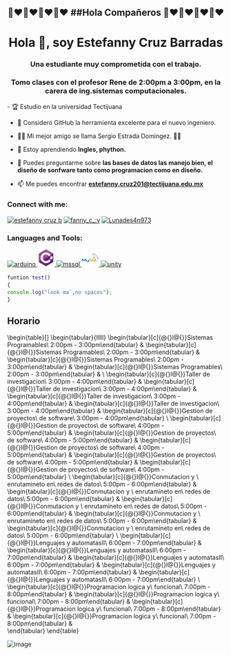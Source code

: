 
<h2 align="center">🤍❤🤍❤🤍❤🤍❤ ##Hola Compañeros 🤍❤🤍❤🤍❤🤍❤</h2>


<h1 align="center">Hola 👋, soy Estefanny Cruz Barradas</h1>
<h3 align="center">Una estudiante muy comprometida con el trabajo.</h3>
<h3 align="center">Tomo clases con el profesor Rene de 2:00pm a 3:00pm, en la carera de ing.sistemas computacionales.</h3>
- 🏆 Estudio en la universidad Tectijuana

- 🤔 Considero GitHub la herramienta excelente para el nuevo ingeniero.

- 🐙🦑 Mi mejor amigo se llama Sergio Estrada Domingez. 🐙🦑  

- 🌱 Estoy aprendiendo **Ingles, phython.**

- 💬 Puedes preguntarme sobre **las bases de datos las manejo bien, el diseño de sonfware tanto como programacion como en diseño.**

- 📫 Me puedes encontrar **estefanny.cruz201@tectijuana.edu.mx**

<h3 align="left">Connect with me:</h3>
<p align="left">
<a href="https://fb.com/estefanny cruz b" target="blank"><img align="center" src="https://raw.githubusercontent.com/rahuldkjain/github-profile-readme-generator/master/src/images/icons/Social/facebook.svg" alt="estefanny cruz b" height="30" width="40" /></a>
<a href="https://instagram.com/fanny_c_:v" target="blank"><img align="center" src="https://raw.githubusercontent.com/rahuldkjain/github-profile-readme-generator/master/src/images/icons/Social/instagram.svg" alt="fanny_c_:v" height="30" width="40" /></a>
<a href="https://discord.gg/Lunades4n973" target="blank"><img align="center" src="https://raw.githubusercontent.com/rahuldkjain/github-profile-readme-generator/master/src/images/icons/Social/discord.svg" alt="Lunades4n973" height="30" width="40" /></a>
</p>

<h3 align="left">Languages and Tools:</h3>
<p align="left"> <a href="https://www.arduino.cc/" target="_blank" rel="noreferrer"> <img src="https://cdn.worldvectorlogo.com/logos/arduino-1.svg" alt="arduino" width="40" height="40"/> </a> <a href="https://www.w3schools.com/cs/" target="_blank" rel="noreferrer"> <img src="https://raw.githubusercontent.com/devicons/devicon/master/icons/csharp/csharp-original.svg" alt="csharp" width="40" height="40"/> </a> <a href="https://www.microsoft.com/en-us/sql-server" target="_blank" rel="noreferrer"> <img src="https://www.svgrepo.com/show/303229/microsoft-sql-server-logo.svg" alt="mssql" width="40" height="40"/> </a> <a href="https://www.mysql.com/" target="_blank" rel="noreferrer"> <img src="https://raw.githubusercontent.com/devicons/devicon/master/icons/mysql/mysql-original-wordmark.svg" alt="mysql" width="40" height="40"/> </a> <a href="https://unity.com/" target="_blank" rel="noreferrer"> <img src="https://www.vectorlogo.zone/logos/unity3d/unity3d-icon.svg" alt="unity" width="40" height="40"/> </a> </p>

```javascript
funtion test()
{
console.log("look ma`,no spaces");
}
```
##  Horario ##

\begin{table}[]
\begin{tabular}{lllll}
\begin{tabular}[c]{@{}l@{}}Sistemas Programables\\    2:00pm - 3:00pm\end{tabular}                                     & \begin{tabular}[c]{@{}l@{}}Sistemas Programables\\    2:00pm - 3:00pm\end{tabular}                                     & \begin{tabular}[c]{@{}l@{}}Sistemas Programables\\    2:00pm - 3:00pm\end{tabular}                                     & \begin{tabular}[c]{@{}l@{}}Sistemas Programables\\    2:00pm - 3:00pm\end{tabular}                                     &                                                                                                                        \\
\begin{tabular}[c]{@{}l@{}}Taller de investigacion\\    3:00pm - 4:00pm\end{tabular}                                   & \begin{tabular}[c]{@{}l@{}}Taller de investigacion\\    3:00pm - 4:00pm\end{tabular}                                   & \begin{tabular}[c]{@{}l@{}}Taller de investigacion\\    3:00pm - 4:00pm\end{tabular}                                   & \begin{tabular}[c]{@{}l@{}}Taller de investigacion\\    3:00pm - 4:00pm\end{tabular}                                   & \begin{tabular}[c]{@{}l@{}}Gestion de proyectos\\        de software\\  3:00pm - 4:00pm\end{tabular}                   \\
\begin{tabular}[c]{@{}l@{}}Gestion de proyectos\\        de software\\    4:00pm - 5:00pm\end{tabular}                 & \begin{tabular}[c]{@{}l@{}}Gestion de proyectos\\        de software\\    4:00pm - 5:00pm\end{tabular}                 & \begin{tabular}[c]{@{}l@{}}Gestion de proyectos\\        de software\\    4:00pm - 5:00pm\end{tabular}                 & \begin{tabular}[c]{@{}l@{}}Gestion de proyectos\\        de software\\    4:00pm - 5:00pm\end{tabular}                 & \begin{tabular}[c]{@{}l@{}}Gestion de proyectos\\        de software\\    4:00pm - 5:00pm\end{tabular}                 \\
\begin{tabular}[c]{@{}l@{}}Conmutacion y \\    enrutamineto en\\      redes de datos\\    5:00pm - 6:00pm\end{tabular} & \begin{tabular}[c]{@{}l@{}}Conmutacion y \\    enrutamineto en\\      redes de datos\\    5:00pm - 6:00pm\end{tabular} & \begin{tabular}[c]{@{}l@{}}Conmutacion y \\    enrutamineto en\\      redes de datos\\    5:00pm - 6:00pm\end{tabular} & \begin{tabular}[c]{@{}l@{}}Conmutacion y \\    enrutamineto en\\      redes de datos\\    5:00pm - 6:00pm\end{tabular} & \begin{tabular}[c]{@{}l@{}}Conmutacion y \\    enrutamineto en\\      redes de datos\\    5:00pm - 6:00pm\end{tabular} \\
\begin{tabular}[c]{@{}l@{}}Lenguajes y automatasII\\      6:00pm - 7:00pm\end{tabular}                                 & \begin{tabular}[c]{@{}l@{}}Lenguajes y automatasII\\      6:00pm - 7:00pm\end{tabular}                                 & \begin{tabular}[c]{@{}l@{}}Lenguajes y automatasII\\      6:00pm - 7:00pm\end{tabular}                                 & \begin{tabular}[c]{@{}l@{}}Lenguajes y automatasII\\      6:00pm - 7:00pm\end{tabular}                                 & \begin{tabular}[c]{@{}l@{}}Lenguajes y automatasII\\      6:00pm - 7:00pm\end{tabular}                                 \\
\begin{tabular}[c]{@{}l@{}}Programacion logica y\\           funcional\\      7:00pm - 8:00pm\end{tabular}             & \begin{tabular}[c]{@{}l@{}}Programacion logica y\\           funcional\\      7:00pm - 8:00pm\end{tabular}             & \begin{tabular}[c]{@{}l@{}}Programacion logica y\\           funcional\\      7:00pm - 8:00pm\end{tabular}             & \begin{tabular}[c]{@{}l@{}}Programacion logica y\\           funcional\\      7:00pm - 8:00pm\end{tabular}             &                                                                                                                       
\end{tabular}
\end{table}

![image](https://user-images.githubusercontent.com/71289132/217960162-d37f8bef-036a-4c84-a1cf-6a0935031180.png)




